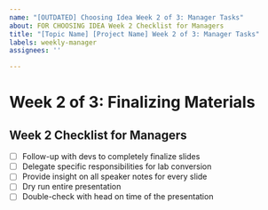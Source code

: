 ```yaml
---
name: "[OUTDATED] Choosing Idea Week 2 of 3: Manager Tasks"
about: FOR CHOOSING IDEA Week 2 Checklist for Managers
title: "[Topic Name] [Project Name] Week 2 of 3: Manager Tasks"
labels: weekly-manager
assignees: ''

---
```


# Week 2 of 3: Finalizing Materials
## Week 2 Checklist for Managers
- [ ] Follow-up with devs to completely finalize slides
- [ ] Delegate specific responsibilities for lab conversion
- [ ] Provide insight on all speaker notes for every slide
- [ ] Dry run entire presentation 
- [ ] Double-check with head on time of the presentation
